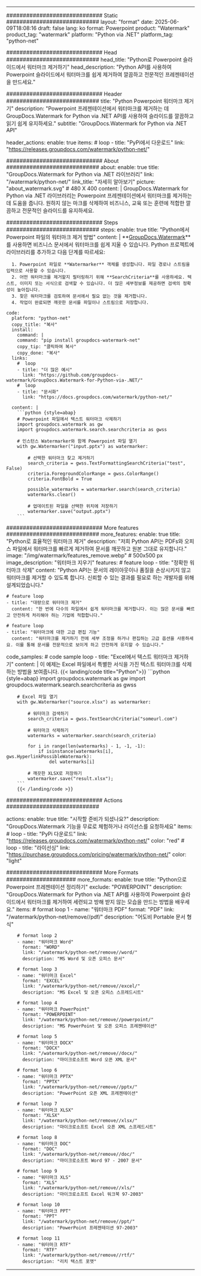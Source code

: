 
---
############################# Static ############################
layout: "format"
date:  2025-06-09T18:08:16
draft: false
lang: ko
format: Powerpoint
product: "Watermark"
product_tag: "watermark"
platform: "Python via .NET"
platform_tag: "python-net"

############################# Head ############################
head_title: "Python로 Powerpoint 슬라이드에서 워터마크 제거하기"
head_description: "Python API를 사용하여 Powerpoint 슬라이드에서 워터마크를 쉽게 제거하여 깔끔하고 전문적인 프레젠테이션을 만드세요."

############################# Header ############################
title: "Python Powerpoint 워터마크 제거기" 
description: "Powerpoint 프레젠테이션에서 워터마크를 제거하는 데 GroupDocs.Watermark for Python via .NET API를 사용하여 슬라이드를 깔끔하고 읽기 쉽게 유지하세요."
subtitle: "GroupDocs.Watermark for Python via .NET API" 

header_actions:
  enable: true
  items:
    #  loop
    - title: "PyPi에서 다운로드"
      link: "https://releases.groupdocs.com/watermark/python-net/"
      
############################# About ############################
about:
    enable: true
    title: "GroupDocs.Watermark for Python via .NET 라이브러리"
    link: "/watermark/python-net/"
    link_title: "자세히 알아보기"
    picture: "about_watermark.svg" # 480 X 400
    content: |
       GroupDocs.Watermark for Python via .NET 라이브러리는 Powerpoint 프레젠테이션에서 워터마크를 제거하는 데 도움을 줍니다. 원하지 않는 마크를 삭제하여 비즈니스, 교육 또는 훈련에 적합한 깔끔하고 전문적인 슬라이드를 유지하세요.

############################# Steps ############################
steps:
    enable: true
    title: "Python에서 Powerpoint 파일의 워터마크 제거 방법"
    content: |
      **[GroupDocs.Watermark](https://products.groupdocs.com/watermark/python-net/)**를 사용하면 비즈니스 문서에서 워터마크를 쉽게 지울 수 있습니다. Python 프로젝트에 라이브러리를 추가하고 다음 단계를 따르세요:
      
      1. Powerpoint 파일로 **Watermarker** 객체를 생성합니다. 파일 경로나 스트림을 입력으로 사용할 수 있습니다.
      2. 어떤 워터마크를 제거할지 필터링하기 위해 **SearchCriteria**를 사용하세요. 텍스트, 이미지 또는 서식으로 검색할 수 있습니다. 더 많은 세부정보를 제공하면 검색의 정확성이 높아집니다.
      3. 찾은 워터마크를 검토하여 문서에서 필요 없는 것을 제거합니다.
      4. 작업이 완료되면 깨끗한 문서를 파일이나 스트림으로 저장합니다.
   
    code:
      platform: "python-net"
      copy_title: "복사"
      install:
        command: |
        command: "pip install groupdocs-watermark-net"
        copy_tip: "클릭하여 복사"
        copy_done: "복사"
      links:
        #  loop
        - title: "더 많은 예시"
          link: "https://github.com/groupdocs-watermark/GroupDocs.Watermark-for-Python-via-.NET/"
        #  loop
        - title: "문서화"
          link: "https://docs.groupdocs.com/watermark/python-net/"
          
      content: |
        ```python {style=abap}
        # Powerpoint 파일에서 텍스트 워터마크 삭제하기
        import groupdocs.watermark as gw
        import groupdocs.watermark.search.searchcriteria as gwss

        # 인스턴스 Watermarker와 함께 Powerpoint 파일 열기
        with gw.Watermarker("input.pptx") as watermarker:

            # 선택한 워터마크 찾고 제거하기
            search_criteria = gwss.TextFormattingSearchCriteria("test", False)
            criteria.ForegroundColorRange = gwss.ColorRange()
            criteria.FontBold = True

            possible_watermarks = watermarker.search(search_criteria)
            watermarks.clear()

            # 업데이트된 파일을 선택한 위치에 저장하기
            watermarker.save("output.pptx")
        ```            

############################# More features ############################
more_features:
  enable: true
  title: "Python로 효율적인 워터마크 제거"
  description: "저희 Python API는 PDFs와 오피스 파일에서 워터마크를 빠르게 제거하여 문서를 깨끗하고 원본 그대로 유지합니다."
  image: "/img/watermark/features_remove.webp" # 500x500 px
  image_description: "워터마크 지우기"
  features:
    # feature loop
    - title: "정확한 워터마크 삭제"
      content: "Python API는 문서의 레이아웃이나 품질을 손상시키지 않고 워터마크를 제거할 수 있도록 합니다. 신뢰할 수 있는 결과를 필요로 하는 개발자를 위해 설계되었습니다."

    # feature loop
    - title: "대량으로 워터마크 제거"
      content: "한 번에 다수의 파일에서 쉽게 워터마크를 제거합니다. 이는 많은 문서를 빠르고 안전하게 처리해야 하는 기업에 적합합니다."

    # feature loop
    - title: "워터마크에 대한 고급 편집 기능"
      content: "워터마크를 제거하기 전에 세부 조정을 하거나 편집하는 고급 옵션을 사용하세요. 이를 통해 문서를 전문적으로 보이게 하고 안전하게 유지할 수 있습니다."
      
  code_samples:
    # code sample loop
    - title: "Excel에서 텍스트 워터마크 제거하기"
      content: |
        이 예제는 Excel 파일에서 특별한 서식을 가진 텍스트 워터마크를 삭제하는 방법을 보여줍니다.
        {{< landing/code title="Python">}}
        ```python {style=abap}
        import groupdocs.watermark as gw
        import groupdocs.watermark.search.searchcriteria as gwss

        # Excel 파일 열기
        with gw.Watermarker("source.xlsx") as watermarker:

            # 워터마크 검색하기
            search_criteria = gwss.TextSearchCriteria("someurl.com")

            # 워터마크 삭제하기
            watermarks = watermarker.search(search_criteria)

            for i in range(len(watermarks) - 1, -1, -1):
                if isinstance(watermarks[i], gws.HyperlinkPossibleWatermark):
                    del watermarks[i]

            # 깨끗한 XLSX로 저장하기
            watermarker.save("result.xlsx");
        ```
        {{< /landing/code >}}


############################# Actions ############################

actions:
  enable: true
  title: "시작할 준비가 되셨나요?"
  description: "GroupDocs.Watermark 기능을 무료로 체험하거나 라이선스를 요청하세요"
  items:
    #  loop
    - title: "PyPi 다운로드"
      link: "https://releases.groupdocs.com/watermark/python-net/"
      color: "red"
        #  loop
    - title: "라이선싱"
      link: "https://purchase.groupdocs.com/pricing/watermark/python-net/"
      color: "light"


############################# More Formats #####################
more_formats:
    enable: true
    title: "Python으로 Powerpoint 프레젠테이션 정리하기"
    exclude: "POWERPOINT"
    description: "GroupDocs.Watermark for Python via .NET API를 사용하여 Powerpoint 슬라이드에서 워터마크를 제거하여 세련되고 방해 받지 않는 모습을 만드는 방법을 배우세요."
    items: 
        # format loop 1
        - name: "워터마크 PDF"
          format: "PDF"
          link: "/watermark/python-net/remove//pdf/"
          description: "어도비 Portable 문서 형식"

        # format loop 2
        - name: "워터마크 Word"
          format: "WORD"
          link: "/watermark/python-net/remove//word/"
          description: "MS Word 및 오픈 오피스 문서"
          
        # format loop 3
        - name: "워터마크 Excel"
          format: "EXCEL"
          link: "/watermark/python-net/remove//excel/"
          description: "MS Excel 및 오픈 오피스 스프레드시트"

        # format loop 4
        - name: "워터마크 PowerPoint"
          format: "POWERPOINT"
          link: "/watermark/python-net/remove//powerpoint/"
          description: "MS PowerPoint 및 오픈 오피스 프레젠테이션"

        # format loop 5
        - name: "워터마크 DOCX"
          format: "DOCX"
          link: "/watermark/python-net/remove//docx/"
          description: "마이크로소프트 Word 오픈 XML 문서"
          
        # format loop 6
        - name: "워터마크 PPTX"
          format: "PPTX"
          link: "/watermark/python-net/remove//pptx/"
          description: "PowerPoint 오픈 XML 프레젠테이션"
          
        # format loop 7
        - name: "워터마크 XLSX"
          format: "XLSX"
          link: "/watermark/python-net/remove//xlsx/"
          description: "마이크로소프트 Excel 오픈 XML 스프레드시트"

        # format loop 8
        - name: "워터마크 DOC"
          format: "DOC"
          link: "/watermark/python-net/remove//doc/"
          description: "마이크로소프트 Word 97 - 2007 문서"

        # format loop 9
        - name: "워터마크 XLS"
          format: "XLS"
          link: "/watermark/python-net/remove//xls/"
          description: "마이크로소프트 Excel 워크북 97-2003"

        # format loop 10
        - name: "워터마크 PPT"
          format: "PPT"
          link: "/watermark/python-net/remove//ppt/"
          description: "PowerPoint 프레젠테이션 97-2003"

        # format loop 11
        - name: "워터마크 RTF"
          format: "RTF"
          link: "/watermark/python-net/remove//rtf/"
          description: "리치 텍스트 포맷"

---